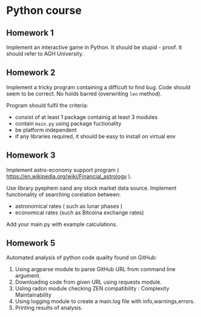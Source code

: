 # Python course 

## Homework 1

Implement an interactive game in Python. 
It should be stupid - proof. 
It should refer to AGH University.

## Homework 2

Implement a tricky program containing a difficult to find bug. 
Code should seem to be correct.
No holds barred (overwriting `len` method).

Program should fulfil the criteria:

  * consist of at least 1 package containig at least 3 modules
  * contain `main.py` using package fuctionality
  * be platform independent
  * if any libraries required, it should be easy to install on virtual env

## Homework 3

Implement astro-economy support program ( https://en.wikipedia.org/wiki/Financial_astrology ).

Use library pyephem oand any stock market data source. 
Implement functionality of searching corelation between:

  * astronomical rates ( such as lunar phases )
  * economical rates (such as Bitcoina exchange rates)
  
Add your main.py with example calculations.

## Homework 5

Automated analysis of python code quality found on GitHub:

1. Using  argparse module to parse GitHub URL from command  line argument.
2. Downloading code from given URL using requests module.
3. Usling radon module checking ZEN compatibility :
Complexity 
Maintainability
4. Using logging module to create a main.log file with info,warnings,errors.
5. Printing results of analysis.
